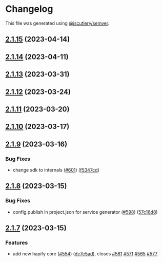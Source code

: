# Changelog

This file was generated using [@jscutlery/semver](https://github.com/jscutlery/semver).

## [2.1.15](https://github.com/tractr/traxion/compare/v2.1.14...v2.1.15) (2023-04-14)



## [2.1.14](https://github.com/tractr/traxion/compare/v2.1.13...v2.1.14) (2023-04-11)



## [2.1.13](https://github.com/tractr/traxion/compare/v2.1.12...v2.1.13) (2023-03-31)



## [2.1.12](https://github.com/tractr/traxion/compare/v2.1.11...v2.1.12) (2023-03-24)



## [2.1.11](https://github.com/tractr/traxion/compare/v2.1.10...v2.1.11) (2023-03-20)



## [2.1.10](https://github.com/tractr/traxion/compare/v2.1.9...v2.1.10) (2023-03-17)



## [2.1.9](https://github.com/tractr/traxion/compare/v2.1.8...v2.1.9) (2023-03-16)


### Bug Fixes

* change sdk to internals ([#601](https://github.com/tractr/traxion/issues/601)) ([f5347cd](https://github.com/tractr/traxion/commit/f5347cd2d39f80414b792ed0de44c1b8251a334a))



## [2.1.8](https://github.com/tractr/traxion/compare/v2.1.7...v2.1.8) (2023-03-15)


### Bug Fixes

* config publish in project.json for service generator ([#598](https://github.com/tractr/traxion/issues/598)) ([57c16d8](https://github.com/tractr/traxion/commit/57c16d895f02734046662fba4bbbcd3b0164c2e7))



## [2.1.7](https://github.com/tractr/traxion/compare/v2.1.6...v2.1.7) (2023-03-15)


### Features

* add new hapify core ([#554](https://github.com/tractr/traxion/issues/554)) ([dc7e5ad](https://github.com/tractr/traxion/commit/dc7e5ad0bbe5af0607deeba2c562c7b605fe6693)), closes [#561](https://github.com/tractr/traxion/issues/561) [#571](https://github.com/tractr/traxion/issues/571) [#565](https://github.com/tractr/traxion/issues/565) [#577](https://github.com/tractr/traxion/issues/577)
